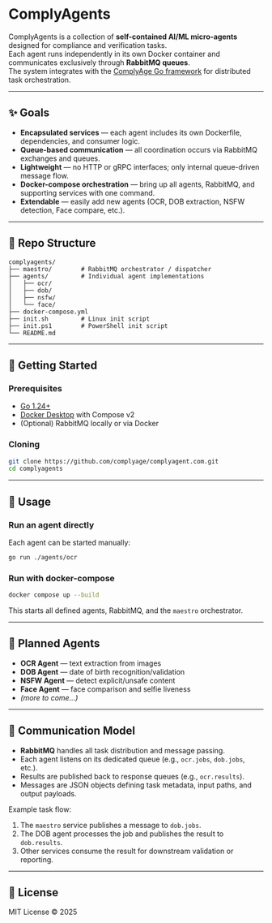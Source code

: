 # ComplyAgents

ComplyAgents is a collection of **self-contained AI/ML micro-agents** designed for compliance and verification tasks.  
Each agent runs independently in its own Docker container and communicates exclusively through **RabbitMQ queues**.  
The system integrates with the [ComplyAge Go framework](https://github.com/ralphferrara/aria) for distributed task orchestration.

---

## ✨ Goals
- **Encapsulated services** — each agent includes its own Dockerfile, dependencies, and consumer logic.  
- **Queue-based communication** — all coordination occurs via RabbitMQ exchanges and queues.  
- **Lightweight** — no HTTP or gRPC interfaces; only internal queue-driven message flow.  
- **Docker-compose orchestration** — bring up all agents, RabbitMQ, and supporting services with one command.  
- **Extendable** — easily add new agents (OCR, DOB extraction, NSFW detection, Face compare, etc.).

---

## 📂 Repo Structure
```
complyagents/
├── maestro/        # RabbitMQ orchestrator / dispatcher
├── agents/         # Individual agent implementations
│   ├── ocr/
│   ├── dob/
│   ├── nsfw/
│   └── face/
├── docker-compose.yml
├── init.sh         # Linux init script
├── init.ps1        # PowerShell init script
└── README.md
```

---

## 🚀 Getting Started

### Prerequisites
- [Go 1.24+](https://go.dev/)
- [Docker Desktop](https://www.docker.com/products/docker-desktop) with Compose v2
- (Optional) RabbitMQ locally or via Docker

### Cloning
```bash
git clone https://github.com/complyage/complyagent.com.git
cd complyagents
```

---

## 🔧 Usage

### Run an agent directly
Each agent can be started manually:
```bash
go run ./agents/ocr
```

### Run with docker-compose
```bash
docker compose up --build
```

This starts all defined agents, RabbitMQ, and the `maestro` orchestrator.

---

## 🧩 Planned Agents
- **OCR Agent** — text extraction from images  
- **DOB Agent** — date of birth recognition/validation  
- **NSFW Agent** — detect explicit/unsafe content  
- **Face Agent** — face comparison and selfie liveness  
- *(more to come…)*

---

## 🧠 Communication Model
- **RabbitMQ** handles all task distribution and message passing.  
- Each agent listens on its dedicated queue (e.g., `ocr.jobs`, `dob.jobs`, etc.).  
- Results are published back to response queues (e.g., `ocr.results`).  
- Messages are JSON objects defining task metadata, input paths, and output payloads.  

Example task flow:
1. The `maestro` service publishes a message to `dob.jobs`.
2. The DOB agent processes the job and publishes the result to `dob.results`.
3. Other services consume the result for downstream validation or reporting.

---

## 📜 License
MIT License © 2025
